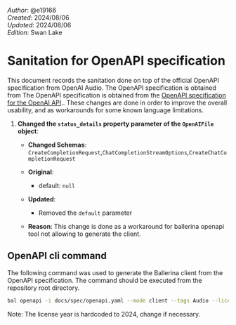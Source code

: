 _Author_:  @e19166 \
_Created_: 2024/08/06 \
_Updated_: 2024/08/06 \
_Edition_: Swan Lake

# Sanitation for OpenAPI specification

This document records the sanitation done on top of the official OpenAPI specification from OpenAI Audio. 
The OpenAPI specification is obtained from The OpenAPI specification is obtained from the [OpenAPI specification for the OpenAI API](https://github.com/openai/openai-openapi/blob/master/openapi.yaml)..
These changes are done in order to improve the overall usability, and as workarounds for some known language limitations.

1. **Changed the `status_details` property parameter of the `OpenAIFile` object**:

   - **Changed Schemas**: `CreateCompletionRequest`,`ChatCompletionStreamOptions`,`CreateChatCompletionRequest`

   - **Original**:
      - default: `null`

   - **Updated**:
      - Removed the `default` parameter 

   - **Reason**: This change is done as a workaround for ballerina openapi tool not allowing to generate the client.

## OpenAPI cli command

The following command was used to generate the Ballerina client from the OpenAPI specification. The command should be executed from the repository root directory.

```bash
bal openapi -i docs/spec/openapi.yaml --mode client --tags Audio --license docs/license.txt -o ballerina
```
Note: The license year is hardcoded to 2024, change if necessary.
